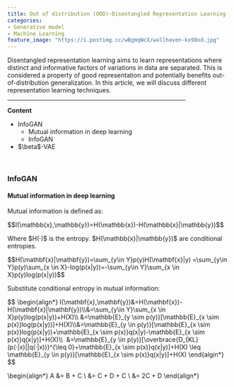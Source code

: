 ```yaml
---
title: Out of distribution (OOD)-Disentangled Representation Learning 
categories:
- Generative model
- Machine Learning
feature_image: "https://i.postimg.cc/wBgmqWcX/wallhaven-kx98xd.jpg"
---
```


<head>
    <script src="https://cdn.mathjax.org/mathjax/latest/MathJax.js?config=TeX-AMS-MML_HTMLorMML" type="text/javascript"></script>
    <script type="text/x-mathjax-config">
        MathJax.Hub.Config({
            tex2jax: {
            skipTags: ['script', 'noscript', 'style', 'textarea', 'pre'],
            inlineMath: [['$','$']]
            }
        });
    </script>
</head>

<p>Disentangled representation learning aims to learn representations where distinct and informative factors of variations in data are separated. This is considered a property of good representation and potentially benefits out-of-distribution generalization. In this article, we will discuss different representation learning techniques.</p>
<hr style="filter: alpha(opacity=100,finishopacity=0,style=3);" size="3" width="80%" />
<p><strong>Content</strong></p>
<ul>
<li>InfoGAN&nbsp;
<ul>
<li>Mutual information in deep learning</li>
<li>InfoGAN</li>
</ul>
</li>
<li>$\beta$-VAE</li>
</ul>
<p>&nbsp;</p>
<h3>InfoGAN</h3>
<h4>Mutual information in deep learning</h4>
<p>Mutual information is defined as:</p>
<p>$$I(\mathbb{x},\mathbb{y})=H(\mathbb{x})-H(\mathbb{x}|\mathbb{y})$$</p>
<p>Where $H(&middot;)$ is the entropy. $H(\mathbb{x}|\mathbb{y})$ are conditional entropies.</p>
<p>$$H(\mathbf{x}|\mathbf{y})=\sum_{y\in Y}p(y)H(\mathbf{x}|y) =\sum_{y\in Y}p(y)\sum_{x \in X}-log(p(x|y))=-\sum_{y\in Y}\sum_{x \in X}p(y)log(p(x|y))$$</p>
<p>Substitute conditional entropy in mutual information:</p>
<p>$$ \begin{align*} I(\mathbf{x},\mathbf{y})&amp;=H(\mathbf{x})-H(\mathbf{x}|\mathbf{y})\\&amp;=\sum_{y\in Y}\sum_{x \in X}p(y)log(p(x|y))+H(X)\\ &amp;=\mathbb{E}_{y \sim p(y)}[\mathbb{E}_{x \sim p(x)}log(p(x|y))]+H(X)\\&amp;=\mathbb{E}_{y \in p(y)}[\mathbb{E}_{x \sim p(x)}log(p(x|y))+\mathbb{E}_{x \sim p(x)}q(x|y)-\mathbb{E}_{x \sim p(x)}q(x|y)]+H(X)\\&nbsp; &amp;=\mathbb{E}_{y \in p(y)}[\overbrace{D_{KL}(p(&middot;|x)||q(&middot;|x))}^{\leq 0}+\mathbb{E}_{x \sim p(x)}q(x|y)]+H(X) \leq \mathbb{E}_{y \in p(y)}[\mathbb{E}_{x \sim p(x)}q(x|y)]+H(X) \end{algin*}&nbsp; $$</p>

\begin{align*}
  A &= B + C \\
    &= C + D + C \\
    &= 2C + D
\end{align*}



